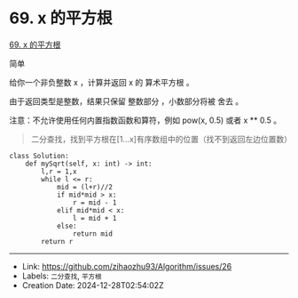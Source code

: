 # 69. x 的平方根

[69. x 的平方根 ](https://leetcode.cn/problems/sqrtx/)

简单

给你一个非负整数 x ，计算并返回 x 的 算术平方根 。

由于返回类型是整数，结果只保留 整数部分 ，小数部分将被 舍去 。

注意：不允许使用任何内置指数函数和算符，例如 pow(x, 0.5) 或者 x ** 0.5 。

> 二分查找，找到平方根在[1...x]有序数组中的位置（找不到返回左边位置数）

```
class Solution:
    def mySqrt(self, x: int) -> int:
        l,r = 1,x
        while l <= r:
            mid = (l+r)//2
            if mid*mid > x:
                r = mid - 1
            elif mid*mid < x:
                l = mid + 1
            else:
                return mid
        return r
```

---

* Link: https://github.com/zihaozhu93/Algorithm/issues/26
* Labels: `二分查找`, `平方根`
* Creation Date: 2024-12-28T02:54:02Z
